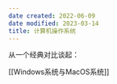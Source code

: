```yaml
---
date created: 2022-06-09
date modified: 2023-03-14
title: 计算机操作系统
---
```


从一个经典对比谈起：

[[Windows系统与MacOS系统]]
